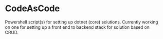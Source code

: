 # CodeAsCode

Powershell script(s) for setting up dotnet (core) solutions. Currently working on one for setting up a front end to backend stack for solution based on CRUD.
